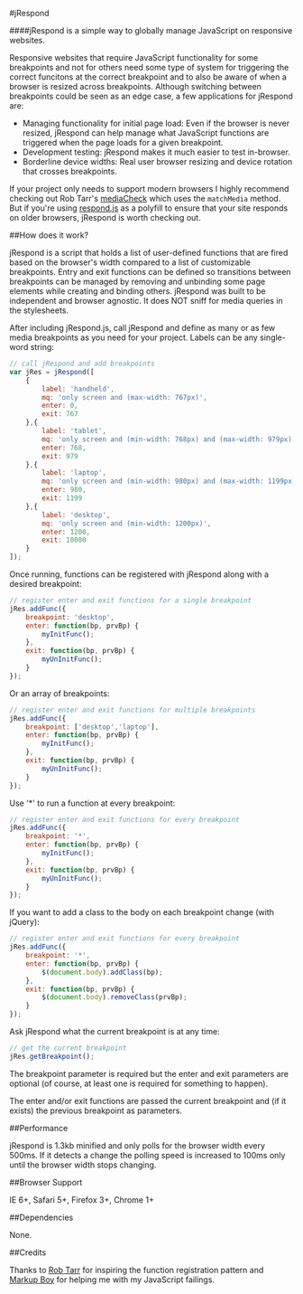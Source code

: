 #jRespond

####jRespond is a simple way to globally manage JavaScript on responsive websites.

Responsive websites that require JavaScript functionality for some breakpoints and not for others need some type of system for triggering the correct funcitons at the correct breakpoint and to also be aware of when a browser is resized across breakpoints. Although switching between breakpoints could be seen as an edge case, a few applications for jRespond are:

* Managing functionality for initial page load: Even if the browser is never resized, jRespond can help manage what JavaScript functions are triggered when the page loads for a given breakpoint.
* Development testing: jRespond makes it much easier to test in-browser.
* Borderline device widths: Real user browser resizing and device rotation that crosses breakpoints.

If your project only needs to support modern browsers I highly recommend checking out Rob Tarr's <a href="https://github.com/sparkbox/mediaCheck">mediaCheck</a> which uses the <code>matchMedia</code> method. But if you're using <a href="https://github.com/scottjehl/Respond">respond.js</a> as a polyfill to ensure that your site responds on older browsers, jRespond is worth checking out.

##How does it work?

jRespond is a script that holds a list of user-defined functions that are fired based on the browser's width compared to a list of customizable breakpoints. Entry and exit functions can be defined so transitions between breakpoints can be managed by removing and unbinding some page elements while creating and binding others. jRespond was built to be independent and browser agnostic. It does NOT sniff for media queries in the stylesheets.

After including jRespond.js, call jRespond and define as many or as few media breakpoints as you need for your project. Labels can be any single-word string:

``` JavaScript
// call jRespond and add breakpoints
var jRes = jRespond([
	{
		label: 'handheld',
		mq: 'only screen and (max-width: 767px)',
		enter: 0,
		exit: 767
	},{
		label: 'tablet',
		mq: 'only screen and (min-width: 768px) and (max-width: 979px)',
		enter: 768,
		exit: 979
	},{
		label: 'laptop',
		mq: 'only screen and (min-width: 980px) and (max-width: 1199px)',
		enter: 980,
		exit: 1199
	},{
		label: 'desktop',
		mq: 'only screen and (min-width: 1200px)',
		enter: 1200,
		exit: 10000
	}
]);
```

Once running, functions can be registered with jRespond along with a desired breakpoint:

``` JavaScript
// register enter and exit functions for a single breakpoint
jRes.addFunc({
	breakpoint: 'desktop',
	enter: function(bp, prvBp) {
		myInitFunc();
	},
	exit: function(bp, prvBp) {
		myUnInitFunc();
	}
});
```

Or an array of breakpoints:

``` JavaScript
// register enter and exit functions for multiple breakpoints
jRes.addFunc({
	breakpoint: ['desktop','laptop'],
	enter: function(bp, prvBp) {
		myInitFunc();
	},
	exit: function(bp, prvBp) {
		myUnInitFunc();
	}
});
```

Use '*' to run a function at every breakpoint:

``` JavaScript
// register enter and exit functions for every breakpoint
jRes.addFunc({
	breakpoint: '*',
	enter: function(bp, prvBp) {
		myInitFunc();
	},
	exit: function(bp, prvBp) {
		myUnInitFunc();
	}
});
```

If you want to add a class to the body on each breakpoint change (with jQuery):

``` JavaScript
// register enter and exit functions for every breakpoint
jRes.addFunc({
	breakpoint: '*',
	enter: function(bp, prvBp) {
		$(document.body).addClass(bp);
	},
	exit: function(bp, prvBp) {
		$(document.body).removeClass(prvBp);
	}
});
```

Ask jRespond what the current breakpoint is at any time:

``` JavaScript
// get the current breakpoint
jRes.getBreakpoint();
```

The breakpoint parameter is required but the enter and exit parameters are optional (of course, at least one is required for something to happen).

The enter and/or exit functions are passed the current breakpoint and (if it exists) the previous breakpoint as parameters.

##Performance

jRespond is 1.3kb minified and only polls for the browser width every 500ms. If it detects a change the polling speed is increased to 100ms only until the browser width stops changing.

##Browser Support

IE 6+, Safari 5+, Firefox 3+, Chrome 1+

##Dependencies

None.

##Credits

Thanks to <a href="http://seesparkbox.com/foundry/author/rob_tarr">Rob Tarr</a> for inspiring the function registration pattern and <a href="http://markupboy.com/">Markup Boy</a> for helping me with my JavaScript failings.